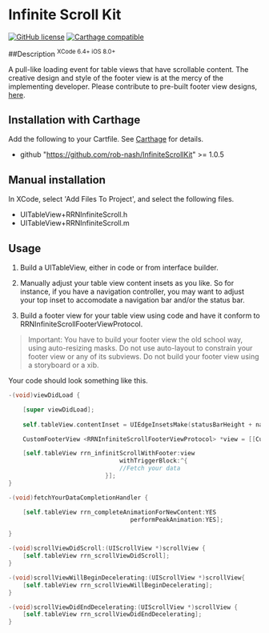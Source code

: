 Infinite Scroll Kit
============
[![GitHub license](https://img.shields.io/github/license/mashape/apistatus.svg?style=plastic&label=Legal)](https://raw.githubusercontent.com/rob-nash/InfiniteScroll/master/Licence.md)
[![Carthage compatible](https://img.shields.io/badge/Carthage-Compatible-Greene.svg?style=plastic)](https://github.com/Carthage/Carthage)

##Description
<sup>XCode 6.4+ iOS 8.0+</sup>

A pull-like loading event for table views that have scrollable content. The creative design and style of the footer view is at the mercy of the implementing developer. Please contribute to pre-built footer view designs, [here](https://github.com/rob-nash/InfiniteScroll).

## Installation with Carthage
Add the following to your Cartfile. See [Carthage](https://github.com/Carthage/Carthage) for details.

* github "https://github.com/rob-nash/InfiniteScrollKit" >= 1.0.5

## Manual installation
In XCode, select 'Add Files To Project', and select the following files.

* UITableView+RRNInfiniteScroll.h
* UITableView+RRNInfiniteScroll.m

## Usage
1. Build a UITableView, either in code or from interface builder.

2. Manually adjust your table view content insets as you like. So for instance, if you have a navigation controller, you may want to adjust your top inset to accomodate a navigation bar and/or the status bar.

3. Build a footer view for your table view using code and have it conform to RRNInfiniteScrollFooterViewProtocol.

>Important: You have to build your footer view the old school way, using auto-resizing masks. Do not use auto-layout to constrain your footer view or any of its subviews. Do not build your footer view using a storyboard or a xib.

Your code should look something like this.

```objective-c
-(void)viewDidLoad {

    [super viewDidLoad];
    
    self.tableView.contentInset = UIEdgeInsetsMake(statusBarHeight + navHeight, 0, 0, 0);

    CustomFooterView <RRNInfiniteScrollFooterViewProtocol> *view = [[CustomFooterView alloc] initWithFrame:(CGRect){0, 0, tableViewWidth, 60.0}];

    [self.tableView rrn_infinitScrollWithFooter:view
                               withTriggerBlock:^{
                               //Fetch your data
                           }];
}

-(void)fetchYourDataCompletionHandler {

    [self.tableView rrn_completeAnimationForNewContent:YES
                                  performPeakAnimation:YES];

}

-(void)scrollViewDidScroll:(UIScrollView *)scrollView {
    [self.tableView rrn_scrollViewDidScroll];
}

-(void)scrollViewWillBeginDecelerating:(UIScrollView *)scrollView{
    [self.tableView rrn_scrollViewWillBeginDecelerating];
}

-(void)scrollViewDidEndDecelerating:(UIScrollView *)scrollView {
    [self.tableView rrn_scrollViewDidEndDecelerating];
}
```
